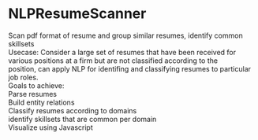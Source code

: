 # NLPResumeScanner
Scan pdf format of resume and group similar resumes, identify common skillsets<br>
Usecase: Consider a large set of resumes that have been received for various positions at a firm but are not classified according to the<br> position, can apply NLP for identifing and classifying resumes to particular job roles. <br>
Goals to achieve:<br>
Parse resumes<br>
Build entity relations<br>
Classify resumes according to domains<br>
identify skillsets that are common per domain<br>
Visualize using Javascript<br>


